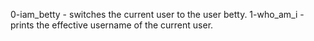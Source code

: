 0-iam_betty - switches the current user to the user betty.
1-who_am_i - prints the effective username of the current user.

